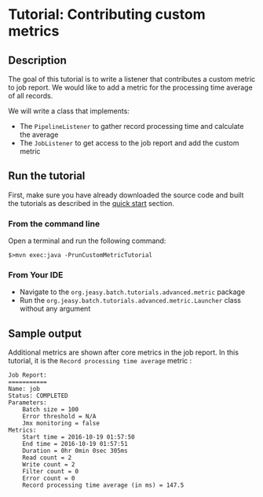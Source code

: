 # Tutorial: Contributing custom metrics

## Description

The goal of this tutorial is to write a listener that contributes a custom metric to job report.
We would like to add a metric for the processing time average of all records.

We will write a class that implements:

* The `PipelineListener` to gather record processing time and calculate the average
* The `JobListener` to get access to the job report and add the custom metric

## Run the tutorial

First, make sure you have already downloaded the source code and built the tutorials
as described in the [quick start](https://github.com/j-easy/easy-batch/tree/master/easy-batch-tutorials#quick-start) section.

### From the command line

Open a terminal and run the following command:

```
$>mvn exec:java -PrunCustomMetricTutorial
```

### From Your IDE

* Navigate to the `org.jeasy.batch.tutorials.advanced.metric` package
* Run the `org.jeasy.batch.tutorials.advanced.metric.Launcher` class without any argument

## Sample output

Additional metrics are shown after core metrics in the job report. In this tutorial, it is the `Record processing time average` metric :

```
Job Report:
===========
Name: job
Status: COMPLETED
Parameters:
	Batch size = 100
	Error threshold = N/A
	Jmx monitoring = false
Metrics:
	Start time = 2016-10-19 01:57:50
	End time = 2016-10-19 01:57:51
	Duration = 0hr 0min 0sec 305ms
	Read count = 2
	Write count = 2
	Filter count = 0
	Error count = 0
	Record processing time average (in ms) = 147.5
```
